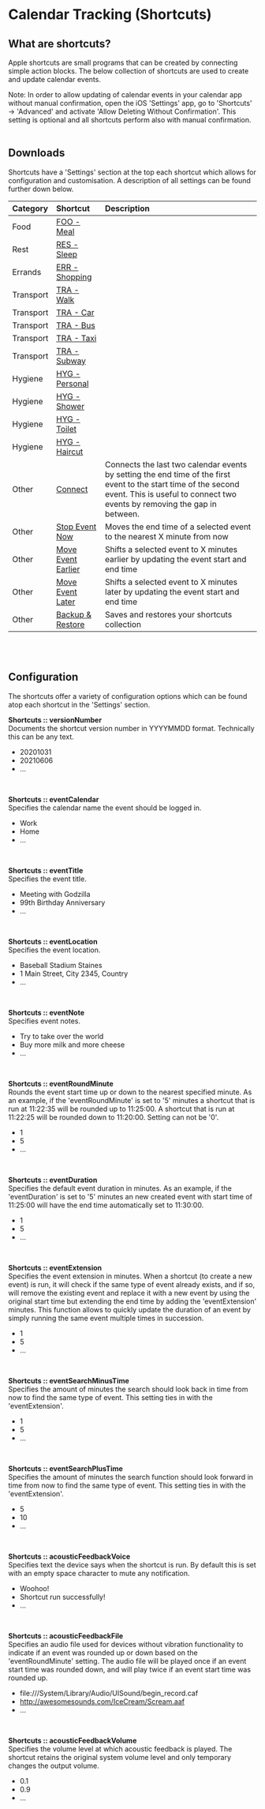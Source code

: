 # Calendar Tracking (Shortcuts)

## What are shortcuts? 
Apple shortcuts are small programs that can be created by connecting simple action blocks. The below collection of shortcuts are used to create and update calendar events.

Note: In order to allow updating of calendar events in your calendar app without manual confirmation, open the iOS 'Settings' app, go to 'Shortcuts' -> 'Advanced' and activate 'Allow Deleting Without Confirmation'. This setting is optional and all shortcuts perform also with manual confirmation.
<br />
<br />

## Downloads
Shortcuts have a 'Settings' section at the top each shortcut which allows for configuration and customisation. A description of all settings can be found further down below.


|Category|Shortcut|Description|
|:-         |:-                                                                                      |:-           |
| Food      |[FOO - Meal](https://www.icloud.com/shortcuts/792fbe1a035c4231a7a89173e0c44b19)         |             |
| Rest      |[RES - Sleep](https://www.icloud.com/shortcuts/b909328d5cce4c38bcab99d94396b612)        |             |
| Errands   |[ERR - Shopping](https://www.icloud.com/shortcuts/d8b6d55ffe0146adbd26ebd23a5962ad)     |             |
| Transport |[TRA - Walk](https://www.icloud.com/shortcuts/a182ea15d56f4f9493d37f46c0e0ed93)         |             |
| Transport |[TRA - Car](https://www.icloud.com/shortcuts/618a22e19144425681ff7c5d7b1bf2ba)          |             |
| Transport |[TRA - Bus](https://www.icloud.com/shortcuts/eedbb943135745b0bdeeaa8c09fd0f95)          |             |
| Transport |[TRA - Taxi](https://www.icloud.com/shortcuts/d2b2c0be68af41119cd701136b156f53)         |             | 
| Transport |[TRA - Subway](https://www.icloud.com/shortcuts/818c30f91a68425b897a567ceaf59c7e)       |             |
| Hygiene   |[HYG - Personal](https://www.icloud.com/shortcuts/601083e57e1640a6bf9d5d1899be549a)     |             |
| Hygiene   |[HYG - Shower](https://www.icloud.com/shortcuts/f40e55c060af4fa58d2adb3d3b210d4a)       |             |
| Hygiene   |[HYG - Toilet](https://www.icloud.com/shortcuts/b9914c3e2b3b4648bc7ca8eea67ae615)       |             |
| Hygiene   |[HYG - Haircut](https://www.icloud.com/shortcuts/e7189da916b540c8836a9fcc69efb6d8)      |             |
| Other     |[Connect](https://www.icloud.com/shortcuts/96dee8d7f3b94da48b530aff56dcb4c9)            |Connects the last two calendar events by setting the end time of the first event to the start time of the second event. This is useful to connect two events by removing the gap in between. |
| Other     |[Stop Event Now](https://www.icloud.com/shortcuts/31552dfb24774a1686f956e695ac9032)     |Moves the end time of a selected event to the nearest X minute from now|
| Other     |[Move Event Earlier](https://www.icloud.com/shortcuts/6f1466e97e654e3b8cbbfbc376dd1b4d) |Shifts a selected event to X minutes earlier by updating the event start and end time|
| Other     |[Move Event Later](https://www.icloud.com/shortcuts/55bc65bd5be149f1a184cd5fb4841185)   |Shifts a selected event to X minutes later by updating the event start and end time|
| Other     |[Backup & Restore](https://www.icloud.com/shortcuts/bd469c0b7f36476baeeb6f6ffae165a3)   |Saves and restores your shortcuts collection|
<br />
<br />

## Configuration
The shortcuts offer a variety of configuration options which can be found atop each shortcut in the 'Settings' section.
<br />

**Shortcuts :: versionNumber**  
Documents the shortcut version number in YYYYMMDD format. Technically this can be any text.
* 20201031
* 20210606
* ...
<br />

**Shortcuts :: eventCalendar**  
Specifies the calendar name the event should be logged in.
* Work
* Home
* ...
<br />

**Shortcuts :: eventTitle**  
Specifies the event title.
* Meeting with Godzilla
* 99th Birthday Anniversary
* ...
<br />

**Shortcuts :: eventLocation**  
Specifies the event location.
* Baseball Stadium Staines
* 1 Main Street, City 2345, Country
* ...
<br />

**Shortcuts :: eventNote**  
Specifies event notes.
* Try to take over the world
* Buy more milk and more cheese
* ...
<br />

**Shortcuts :: eventRoundMinute**  
Rounds the event start time up or down to the nearest specified minute. As an example, if the 'eventRoundMinute' is set to '5' minutes a shortcut that is run at 11:22:35 will be rounded up to 11:25:00. A shortcut that is run at 11:22:25 will be rounded down to 11:20:00. Setting can not be '0'.
* 1
* 5
* ...
<br />

**Shortcuts :: eventDuration**  
Specifies the default event duration in minutes. As an example, if the 'eventDuration' is set to '5' minutes an new created event with start time of 11:25:00 will have the end time automatically set to 11:30:00.
* 1
* 5
* ...
<br />

**Shortcuts :: eventExtension**  
Specifies the event extension in minutes. When a shortcut (to create a new event) is run, it will check if the same type of event already exists, and if so, will remove the existing event and replace it with a new event by using the original start time but extending the end time by adding the 'eventExtension' minutes. This function allows to quickly update the duration of an event by simply running the same event multiple times in succession.
* 1
* 5
* ...
<br />

**Shortcuts :: eventSearchMinusTime**  
Specifies the amount of minutes the search should look back in time from now to find the same type of event. This setting ties in with the 'eventExtension'.
* 1
* 5
* ...
<br />

**Shortcuts :: eventSearchPlusTime**  
Specifies the amount of minutes the search function should look forward in time from now to find the same type of event. This setting ties in with the 'eventExtension'.
* 5
* 10
* ...
<br />

**Shortcuts :: acousticFeedbackVoice**  
Specifies text the device says when the shortcut is run. By default this is set with an empty space character to mute any notification.
* Woohoo!
* Shortcut run successfully!
* ...
<br />

**Shortcuts :: acousticFeedbackFile**  
Specifies an audio file used for devices without vibration functionality to indicate if an event was rounded up or down based on the 'eventRoundMinute' setting. The audio file will be played once if an event start time was rounded down, and will play twice if an event start time was rounded up.
* file:///System/Library/Audio/UISound/begin_record.caf
* http://awesomesounds.com/IceCream/Scream.aaf
* ...
<br />

**Shortcuts :: acousticFeedbackVolume**  
Specifies the volume level at which acoustic feedback is played. The shortcut retains the original system volume level and only temporary changes the output volume. 
* 0.1
* 0.9
* ...
<br />
<br />

